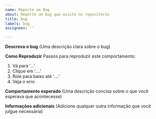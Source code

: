 ```yaml
---
name: Reporte um Bug
about: Reporte um bug que existe no repositório
title: Bug
labels: bug
assignees: ''

---
```


**Descreva o bug**
(Uma descrição clara sobre o bug)

**Como Reproduzir**
Passos para reproduzir este comportamento:
1. Vá para '...'
2. Clique em '....'
3. Role para baixo até '....'
4. Veja o erro

**Comportamento esperado**
(Uma descrição concisa sobre o que você esperava que acontecesse)


**Informações adicionais**
(Adicione qualquer outra informação que você julgue necessária)
